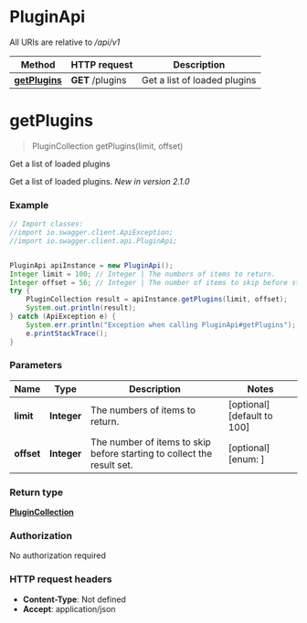 # PluginApi

All URIs are relative to */api/v1*

| Method                                    | HTTP request     | Description                  |
|-------------------------------------------|------------------|------------------------------|
| [**getPlugins**](PluginApi.md#getPlugins) | **GET** /plugins | Get a list of loaded plugins |

<a name="getPlugins"></a>
# **getPlugins**
> PluginCollection getPlugins(limit, offset)

Get a list of loaded plugins

Get a list of loaded plugins.  *New in version 2.1.0* 

### Example
```java
// Import classes:
//import io.swagger.client.ApiException;
//import io.swagger.client.api.PluginApi;


PluginApi apiInstance = new PluginApi();
Integer limit = 100; // Integer | The numbers of items to return.
Integer offset = 56; // Integer | The number of items to skip before starting to collect the result set.
try {
    PluginCollection result = apiInstance.getPlugins(limit, offset);
    System.out.println(result);
} catch (ApiException e) {
    System.err.println("Exception when calling PluginApi#getPlugins");
    e.printStackTrace();
}
```

### Parameters

| Name       | Type        | Description                                                            | Notes                       |
|------------|-------------|------------------------------------------------------------------------|-----------------------------|
| **limit**  | **Integer** | The numbers of items to return.                                        | [optional] [default to 100] |
| **offset** | **Integer** | The number of items to skip before starting to collect the result set. | [optional] [enum: ]         |

### Return type

[**PluginCollection**](PluginCollection.md)

### Authorization

No authorization required

### HTTP request headers

 - **Content-Type**: Not defined
 - **Accept**: application/json

